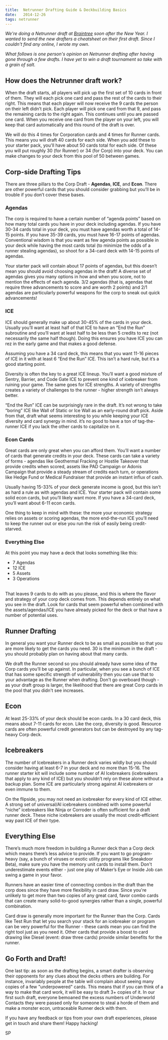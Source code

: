 ```yaml
---
title:  Netrunner Drafting Guide & Deckbuilding Basics
date:   2014-12-26
tags: netrunner
---
```


_We're doing a Netrunner draft at [Braintree](https://www.braintreepayments.com/) soon after the New Year. I wanted to send the new drafters a cheatsheet on their first draft. Since I couldn't find any online, I wrote my own._

_What follows is one person's opinion on Netrunner drafting after having gone through a few drafts. I have yet to win a draft tournament so take with a grain of salt._

## How does the Netrunner draft work?

When the draft starts, all players will pick up the first set of 10 cards in front of them. They will each pick one card and pass the rest of the cards to their right. This means that each player will now receive the 9 cards the person on their left didn’t pick. Each player will pick one card from that 9, and pass the remaining cards to the right again. This continues until you are passed one card. When you receive one card from the player on your left, you will keep that card automatically and this round of the draft is over.

We will do this 4 times for Corporation cards and 4 times for Runner cards. This means you will draft 40 cards for each side. When you add these to your starter pack, you'll have about 50 cards total for each side. Of these you will put roughly 30 (for Runner) or 34 (for Corp) into your deck. You can make changes to your deck from this pool of 50 between games.

## Corp-side Drafting Tips

There are three pillars to the Corp Draft - **Agendas**, **ICE**, and **Econ**. There are other powerful cards that you should consider grabbing but you’ll be in trouble if you don’t cover these bases.

### Agendas
The corp is required to have a certain number of “agenda points” based on how many total cards you have in your deck including agendas. If you have 30-34 cards total in your deck, you must have agendas worth a total of 14-15 points. If you have 35-39 cards, you must have 16-17 points of agendas. Conventional wisdom is that you want as few agenda points as possible in your deck while having the most cards total (to minimize the odds of a runner stealing agendas), so shoot for a 34-card deck with 14-15 points of agendas.

Your starter pack will contain about 17 points of agendas, but this doesn’t mean you should avoid choosing agendas in the draft! A diverse set of agendas gives you many options in how and when you score, not to mention the effects of each agenda. 3/2 agendas (that is, agendas that require three advancements to score and are worth 2 points) and 2/1 agendas are particularly powerful weapons for the corp to sneak out quick advancements!

### ICE

ICE should generally make up about 30-45% of the cards in your deck. Usually you’ll want at least half of that ICE to have an “End the Run” subroutine and you’ll want at least half to be less than 5 credits to rez (not necessarily the same half though). Doing this ensures you have ICE you can rez in the early game and that makes a good defense.

Assuming you have a 34 card deck, this means that you want 11-16 pieces of ICE in it with at least 6 “End the Run” ICE. This isn’t a hard rule, but it’s a good starting point.

Diversity is often the key to a great ICE lineup. You’ll want a good mixture of Sentry, Barrier, and Code Gate ICE to prevent one kind of icebreaker from ruining your game. The same goes for ICE strengths. A variety of strengths creates a variety of challenges to the runner - higher strength isn’t always better.

“End the Run” ICE can be surprisingly rare in the draft. It’s not wrong to take “boring” ICE like Wall of Static or Ice Wall as an early-round draft pick. Aside from that, draft what seems interesting to you while keeping your ICE diversity and card synergy in mind. it’s no good to have a ton of tag-the-runner ICE if you lack the other cards to capitalize on it.

### Econ Cards

Great cards are only great when you can afford them. You’ll want a number of cards that generate credits in your deck. These cards can take a variety of forms - agendas like Geothermal Fracking or Hostile Takeover that provide credits when scored, assets like PAD Campaign or Adonis Campaign that provide a steady stream of credits each turn, or operations like Hedge Fund or Medical Fundraiser that provide an instant influx of cash.

Usually having 15-33% of your deck generate income is good, but this isn't as hard a rule as with agendas and ICE. Your starter pack will contain some solid econ cards, but you’ll likely want more. If you have a 34-card deck, you’ll want about 6-11 econ cards.

One thing to keep in mind with these: the more your economic strategy relies on assets or scoring agendas, the more end-the-run ICE you’ll need to keep the runner out or else you run the risk of easily being credit-starved.

### Everything Else

At this point you may have a deck that looks something like this:

* 7 Agendas
* 12 ICE
* 5 Assets
* 3 Operations
<br>
That leaves 9 cards to do with as you please, and this is where the flavor and strategy of your corp deck comes from. This depends entirely on what you see in the draft. Look for cards that seem powerful when combined with the assets/agendas/ICE you have already picked for the deck or that have a number of potential uses.

## Runner Drafting

In general you want your Runner deck to be as small as possible so that you are more likely to get the cards you need. 30 is the minimum in the draft - you should probably plan on having about that many cards.

We draft the Runner second so you should already have some idea of the Corp cards you’ll be up against. In particular, when you see a bunch of ICE that has some specific strength of vulnerability then you can use that to your advantage as the Runner when drafting. Don't go overboard though - as your draft group is larger, the likelihood that there are great Corp cards in the pool that you didn't see increases.

## Econ

At least 25-33% of your deck should be econ cards. In a 30 card deck, this means about 7-11 cards for econ. Like the corp, diversity is good. Resource cards are often powerful credit generators but can be destroyed by any tag-heavy Corp deck.

## Icebreakers

The number of Icebreakers in a Runner deck varies wildly but you should consider having at least 6-7 in your deck and no more than 15-16. The runner starter kit will include some number of AI Icebreakers (icebreakers that apply to any kind of ICE) but you shouldn’t rely on these alone without a backup plan. Some ICE are particularly strong against AI icebreakers or even immune to them.

On the flipside, you may not need an icebreaker for every kind of ICE either. A strong set of universal/AI icebreakers combined with some powerful “niche” icebreakers like Ninja or Corroder is often sufficient for a draft runner deck. These niche icebreakers are usually the most credit-efficient way past ICE of their type.

## Everything Else

There’s much more freedom in building a Runner deck than a Corp deck which means there’s less advice to provide. If you want to go program-heavy (say, a bunch of viruses or exotic utility programs like Sneakdoor Beta), make sure you have the memory unit cards to install them. Don't underestimate events either - just one play of Maker’s Eye or Inside Job can swing a game in your favor.

Runners have an easier time of connecting combos in the draft than the corp does since they have more flexibility in card draw. Since you're unlikely to get more than two copies of any great card, favor combo cards that can create many solid-to-good synergies rather than a single, powerful combination.

Card draw is generally more important for the Runner than the Corp. Cards like Test Run that let you search your stack for an icebreaker or program can be very powerful for the Runner - these cards mean you can find the right tool just as you need it. Other cards that provide a boost to card drawing like Diesel (event: draw three cards) provide similar benefits for the runner.

## Go Forth and Draft!

One last tip: as soon as the drafting begins, a smart drafter is observing their opponents for any clues about the decks others are building. For instance, invariably people at the table will complain about seeing many copies of a few "underpowered" cards. This means that if you can think of a way to make that card work, it will be easy to draft 3+ copies of it. In our first such draft, everyone bemoaned the excess numbers of Underworld Contacts they were passed only for someone to steal a horde of them and make a monster econ, untraceable Runner deck with them.

If you have any feedback or tips from your own draft experiences, please get in touch and share them! Happy hacking!

SP